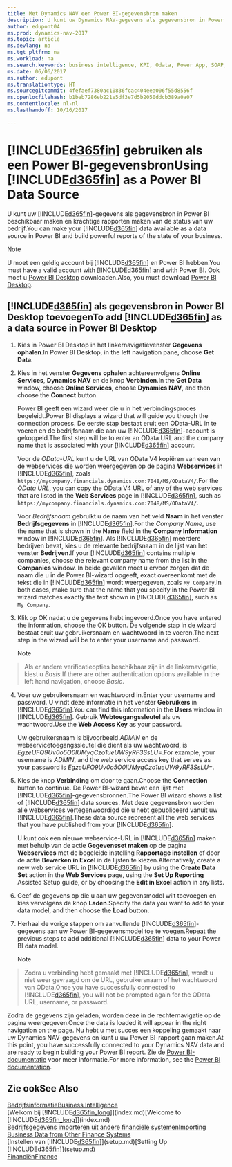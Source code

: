 ```yaml
---
title: Met Dynamics NAV een Power BI-gegevensbron maken
description: U kunt uw Dynamics NAV-gegevens als gegevensbron in Power BI beschikbaar maken en krachtige rapporten maken van de status van uw bedrijf.
author: edupont04
ms.prod: dynamics-nav-2017
ms.topic: article
ms.devlang: na
ms.tgt_pltfrm: na
ms.workload: na
ms.search.keywords: business intelligence, KPI, Odata, Power App, SOAP, analysis
ms.date: 06/06/2017
ms.author: edupont
ms.translationtype: HT
ms.sourcegitcommit: 4fefaef7380ac10836fcac404eea006f55d8556f
ms.openlocfilehash: b1beb7286eb221e5df3e7d5b2050ddcb389a0a07
ms.contentlocale: nl-nl
ms.lasthandoff: 10/16/2017

---
```

# <a name="using-included365finincludesd365finmdmd-as-a-power-bi-data-source"></a><span data-ttu-id="4f14a-103">[!INCLUDE[d365fin](includes/d365fin_md.md)] gebruiken als een Power BI-gegevensbron</span><span class="sxs-lookup"><span data-stu-id="4f14a-103">Using [!INCLUDE[d365fin](includes/d365fin_md.md)] as a Power BI Data Source</span></span>
<span data-ttu-id="4f14a-104">U kunt uw [!INCLUDE[d365fin](includes/d365fin_md.md)]-gegevens als gegevensbron in Power BI beschikbaar maken en krachtige rapporten maken van de status van uw bedrijf.</span><span class="sxs-lookup"><span data-stu-id="4f14a-104">You can make your [!INCLUDE[d365fin](includes/d365fin_md.md)] data available as a data source in Power BI and build powerful reports of the state of your business.</span></span>  

> [!NOTE]  
>   <span data-ttu-id="4f14a-105">U moet een geldig account bij [!INCLUDE[d365fin](includes/d365fin_md.md)] en Power BI hebben.</span><span class="sxs-lookup"><span data-stu-id="4f14a-105">You must have a valid account with [!INCLUDE[d365fin](includes/d365fin_md.md)] and with Power BI.</span></span> <span data-ttu-id="4f14a-106">Ook moet u [Power BI Desktop](https://powerbi.microsoft.com/en-us/desktop/) downloaden.</span><span class="sxs-lookup"><span data-stu-id="4f14a-106">Also, you must download [Power BI Desktop](https://powerbi.microsoft.com/en-us/desktop/).</span></span>  

## <a name="to-add-included365finincludesd365finmdmd-as-a-data-source-in-power-bi-desktop"></a><span data-ttu-id="4f14a-107">[!INCLUDE[d365fin](includes/d365fin_md.md)] als gegevensbron in Power BI Desktop toevoegen</span><span class="sxs-lookup"><span data-stu-id="4f14a-107">To add [!INCLUDE[d365fin](includes/d365fin_md.md)] as a data source in Power BI Desktop</span></span>
1. <span data-ttu-id="4f14a-108">Kies in Power BI Desktop in het linkernavigatievenster **Gegevens ophalen**.</span><span class="sxs-lookup"><span data-stu-id="4f14a-108">In Power BI Desktop, in the left navigation pane, choose **Get Data**.</span></span>
2. <span data-ttu-id="4f14a-109">Kies in het venster **Gegevens ophalen** achtereenvolgens **Online Services**, **Dynamics NAV** en de knop **Verbinden**.</span><span class="sxs-lookup"><span data-stu-id="4f14a-109">In the **Get Data** window, choose **Online Services**, choose **Dynamics NAV**, and then choose the **Connect** button.</span></span>

   <span data-ttu-id="4f14a-110">Power BI geeft een wizard weer die u in het verbindingsproces begeleidt.</span><span class="sxs-lookup"><span data-stu-id="4f14a-110">Power BI displays a wizard that will guide you though the connection process.</span></span> <span data-ttu-id="4f14a-111">De eerste stap bestaat eruit een OData-URL in te voeren en de bedrijfsnaam die aan uw [!INCLUDE[d365fin](includes/d365fin_md.md)]-account is gekoppeld.</span><span class="sxs-lookup"><span data-stu-id="4f14a-111">The first step will be to enter an OData URL and the company name that is associated with your [!INCLUDE[d365fin](includes/d365fin_md.md)] account.</span></span>  

   <span data-ttu-id="4f14a-112">Voor de *OData-URL* kunt u de URL van OData V4 kopiëren van een van de webservices die worden weergegeven op de pagina **Webservices** in [!INCLUDE[d365fin](includes/d365fin_md.md)], zoals `https://mycompany.financials.dynamics.com:7048/MS/ODataV4/`.</span><span class="sxs-lookup"><span data-stu-id="4f14a-112">For the *OData URL*, you can copy the OData V4 URL of any of the web services that are listed in the **Web Services** page in [!INCLUDE[d365fin](includes/d365fin_md.md)], such as `https://mycompany.financials.dynamics.com:7048/MS/ODataV4/`.</span></span>  

   <span data-ttu-id="4f14a-113">Voor *Bedrijfsnaam* gebruikt u de naam van het veld **Naam** in het venster **Bedrijfsgegevens** in [!INCLUDE[d365fin](includes/d365fin_md.md)].</span><span class="sxs-lookup"><span data-stu-id="4f14a-113">For the *Company Name*, use the name that is shown in the **Name** field in the **Company Information** window in [!INCLUDE[d365fin](includes/d365fin_md.md)].</span></span> <span data-ttu-id="4f14a-114">Als [!INCLUDE[d365fin](includes/d365fin_md.md)] meerdere bedrijven bevat, kies u de relevante bedrijfsnaam in de lijst van het venster **Bedrijven**.</span><span class="sxs-lookup"><span data-stu-id="4f14a-114">If your [!INCLUDE[d365fin](includes/d365fin_md.md)] contains multiple companies, choose the relevant company name from the list in the **Companies** window.</span></span> <span data-ttu-id="4f14a-115">In beide gevallen moet u ervoor zorgen dat de naam die u in de Power BI-wizard opgeeft, exact overeenkomt met de tekst die in [!INCLUDE[d365fin](includes/d365fin_md.md)] wordt weergegeven, zoals `My Company`.</span><span class="sxs-lookup"><span data-stu-id="4f14a-115">In both cases, make sure that the name that you specify in the Power BI wizard matches exactly the text shown in [!INCLUDE[d365fin](includes/d365fin_md.md)], such as `My Company`.</span></span>
3. <span data-ttu-id="4f14a-116">Klik op OK nadat u de gegevens hebt ingevoerd.</span><span class="sxs-lookup"><span data-stu-id="4f14a-116">Once you have entered the information, choose the OK button.</span></span> <span data-ttu-id="4f14a-117">De volgende stap in de wizard bestaat eruit uw gebruikersnaam en wachtwoord in te voeren.</span><span class="sxs-lookup"><span data-stu-id="4f14a-117">The next step in the wizard will be to enter your username and password.</span></span>

   > [!NOTE]  
>    <span data-ttu-id="4f14a-118">Als er andere verificatieopties beschikbaar zijn in de linkernavigatie, kiest u *Basis*.</span><span class="sxs-lookup"><span data-stu-id="4f14a-118">If there are other authentication options available in the left hand navigation, choose *Basic*.</span></span>
4. <span data-ttu-id="4f14a-119">Voer uw gebruikersnaam en wachtwoord in.</span><span class="sxs-lookup"><span data-stu-id="4f14a-119">Enter your username and password.</span></span> <span data-ttu-id="4f14a-120">U vindt deze informatie in het venster **Gebruikers** in [!INCLUDE[d365fin](includes/d365fin_md.md)].</span><span class="sxs-lookup"><span data-stu-id="4f14a-120">You can find this information in the **Users** window in [!INCLUDE[d365fin](includes/d365fin_md.md)].</span></span> <span data-ttu-id="4f14a-121">Gebruik **Webtoegangssleutel** als uw wachtwoord.</span><span class="sxs-lookup"><span data-stu-id="4f14a-121">Use the **Web Access Key** as your password.</span></span>

   <span data-ttu-id="4f14a-122">Uw gebruikersnaam is bijvoorbeeld *ADMIN* en de webservicetoegangssleutel die dient als uw wachtwoord, is *EgzeUFQ9Uv0o5O0lUMyqCzo1ueUW9yRF3SsLU=*.</span><span class="sxs-lookup"><span data-stu-id="4f14a-122">For example, your username is *ADMIN*, and the web service access key that serves as your password is *EgzeUFQ9Uv0o5O0lUMyqCzo1ueUW9yRF3SsLU=*.</span></span>
5. <span data-ttu-id="4f14a-123">Kies de knop **Verbinding** om door te gaan.</span><span class="sxs-lookup"><span data-stu-id="4f14a-123">Choose the **Connection** button to continue.</span></span> <span data-ttu-id="4f14a-124">De Power BI-wizard bevat een lijst met [!INCLUDE[d365fin](includes/d365fin_md.md)]-gegevensbronnen.</span><span class="sxs-lookup"><span data-stu-id="4f14a-124">The Power BI wizard shows a list of [!INCLUDE[d365fin](includes/d365fin_md.md)] data sources.</span></span> <span data-ttu-id="4f14a-125">Met deze gegevensbron worden alle webservices vertegenwoordigd die u hebt gepubliceerd vanuit uw [!INCLUDE[d365fin](includes/d365fin_md.md)].</span><span class="sxs-lookup"><span data-stu-id="4f14a-125">These data source represent all the web services that you have published from your [!INCLUDE[d365fin](includes/d365fin_md.md)].</span></span>

   <span data-ttu-id="4f14a-126">U kunt ook een nieuwe webservice-URL in [!INCLUDE[d365fin](includes/d365fin_md.md)] maken met behulp van de actie **Gegevensset maken** op de pagina **Webservices** met de begeleide instelling **Rapportage instellen** of door de actie **Bewerken in Excel** in de lijsten te kiezen.</span><span class="sxs-lookup"><span data-stu-id="4f14a-126">Alternatively, create a new web service URL in [!INCLUDE[d365fin](includes/d365fin_md.md)] by using the **Create Data Set** action in the **Web Services** page, using the **Set Up Reporting** Assisted Setup guide, or by choosing the **Edit in Excel** action in any lists.</span></span>

6. <span data-ttu-id="4f14a-127">Geef de gegevens op die u aan uw gegevensmodel wilt toevoegen en kies vervolgens de knop **Laden**.</span><span class="sxs-lookup"><span data-stu-id="4f14a-127">Specify the data you want to add to your data model, and then choose the **Load** button.</span></span>
7. <span data-ttu-id="4f14a-128">Herhaal de vorige stappen om aanvullende [!INCLUDE[d365fin](includes/d365fin_md.md)]-gegevens aan uw Power BI-gegevensmodel toe te voegen.</span><span class="sxs-lookup"><span data-stu-id="4f14a-128">Repeat the previous steps to add additional [!INCLUDE[d365fin](includes/d365fin_md.md)] data to your Power BI data model.</span></span>

   > [!NOTE]  
>    <span data-ttu-id="4f14a-129">Zodra u verbinding hebt gemaakt met [!INCLUDE[d365fin](includes/d365fin_md.md)], wordt u niet weer gevraagd om de URL, gebruikersnaam of het wachtwoord van OData.</span><span class="sxs-lookup"><span data-stu-id="4f14a-129">Once you have successfully connected to [!INCLUDE[d365fin](includes/d365fin_md.md)], you will not be prompted again for the OData URL, username, or password.</span></span>

<span data-ttu-id="4f14a-130">Zodra de gegevens zijn geladen, worden deze in de rechternavigatie op de pagina weergegeven.</span><span class="sxs-lookup"><span data-stu-id="4f14a-130">Once the data is loaded it will appear in the right navigation on the page.</span></span> <span data-ttu-id="4f14a-131">Nu hebt u met succes een koppeling gemaakt naar uw Dynamics NAV-gegevens en kunt u uw Power BI-rapport gaan maken.</span><span class="sxs-lookup"><span data-stu-id="4f14a-131">At this point, you have successfully connected to your Dynamics NAV data and are ready to begin building your Power BI report.</span></span> <span data-ttu-id="4f14a-132">Zie de [Power BI-documentatie](https://powerbi.microsoft.com/documentation/powerbi-landing-page/) voor meer informatie.</span><span class="sxs-lookup"><span data-stu-id="4f14a-132">For more information, see the [Power BI documentation](https://powerbi.microsoft.com/documentation/powerbi-landing-page/).</span></span>

## <a name="see-also"></a><span data-ttu-id="4f14a-133">Zie ook</span><span class="sxs-lookup"><span data-stu-id="4f14a-133">See Also</span></span>
[<span data-ttu-id="4f14a-134">Bedrijfsinformatie</span><span class="sxs-lookup"><span data-stu-id="4f14a-134">Business Intelligence</span></span>](bi.md)  
<span data-ttu-id="4f14a-135">[Welkom bij [!INCLUDE[d365fin_long](includes/d365fin_long_md.md)]](index.md)</span><span class="sxs-lookup"><span data-stu-id="4f14a-135">[Welcome to [!INCLUDE[d365fin_long](includes/d365fin_long_md.md)]](index.md)</span></span>  
[<span data-ttu-id="4f14a-136">Bedrijfsgegevens importeren uit andere financiële systemen</span><span class="sxs-lookup"><span data-stu-id="4f14a-136">Importing Business Data from Other Finance Systems</span></span>](upload-data.md)  
<span data-ttu-id="4f14a-137">[Instellen van [!INCLUDE[d365fin](includes/d365fin_md.md)]](setup.md)</span><span class="sxs-lookup"><span data-stu-id="4f14a-137">[Setting Up [!INCLUDE[d365fin](includes/d365fin_md.md)]](setup.md)</span></span>  
[<span data-ttu-id="4f14a-138">Financiën</span><span class="sxs-lookup"><span data-stu-id="4f14a-138">Finance</span></span>](finance.md)  

